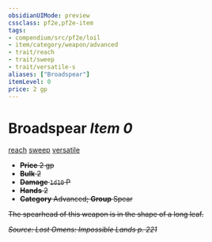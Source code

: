 ```yaml
---
obsidianUIMode: preview
cssclass: pf2e,pf2e-item
tags:
- compendium/src/pf2e/loil
- item/category/weapon/advanced
- trait/reach
- trait/sweep
- trait/versatile-s
aliases: ["Broadspear"]
itemLevel: 0
price: 2 gp
---
```

# Broadspear *Item 0*  
[reach](../../../rules/traits/reach.md)  [sweep](../../../rules/traits/sweep.md)  [versatile <S>](../../../rules/traits/versatile.md)  

- **Price** 2 gp
- **Bulk** 2
- **Damage** `1d10` P
- **Hands** 2
- **Category** Advanced; **Group** Spear 

The spearhead of this weapon is in the shape of a long leaf.

*Source: Lost Omens: Impossible Lands p. 221*